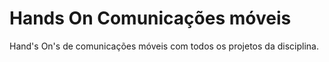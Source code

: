 # Hands On Comunicações móveis
Hand's On's de comunicações móveis com todos os projetos da disciplina.
